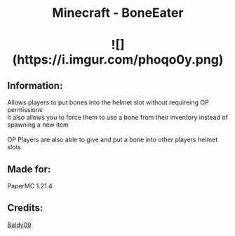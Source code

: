 <h1 align="center">
  Minecraft - BoneEater
</h1>

<h1 align="center">
  ![](https://i.imgur.com/phoqo0y.png)
</h1>

## Information:
Allows players to put bones into the helmet slot without requireing OP permissions<br>
It also allows you to force them to use a bone from their inventory instead of spawning a new item<br>
<br>
OP Players are also able to give and put a bone into other players helmet slots

## Made for:
PaperMC 1.21.4

## Credits:
[Baldy09](<https://github.com/Baldywaldy09>)
